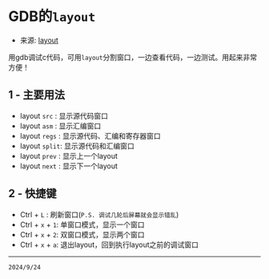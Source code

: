 # GDB的`layout`

* 来源: [layout](https://blog.csdn.net/KgdYsg/article/details/82453980)

用gdb调试c代码，可用`layout`分割窗口，一边查看代码，一边测试。用起来非常方便！

## 1 - 主要用法

* layout `src`  : 显示源代码窗口
* layout `asm`  : 显示汇编窗口
* layout `regs` : 显示源代码、汇编和寄存器窗口
* layout `split`: 显示源代码和汇编窗口
* layout `prev` : 显示上一个layout
* layout `next` : 显示下一个layout

## 2 - 快捷键

* Ctrl + `L`      : 刷新窗口(`P.S. 调试几轮后屏幕就会显示错乱`)
* Ctrl + `x` + `1`: 单窗口模式，显示一个窗口
* Ctrl + `x` + `2`: 双窗口模式，显示两个窗口
* Ctrl + `x` + `a`: 退出layout，回到执行layout之前的调试窗口

---

`2024/9/24`
